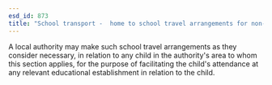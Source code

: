 ```yaml
---
esd_id: 873
title: "School transport -  home to school travel arrangements for non-eligible children"
---
```


A local authority may make such school travel arrangements as they consider necessary, in relation to any child in the authority's area to whom this section applies, for the purpose of facilitating the child's attendance at any relevant educational establishment in relation to the child.

